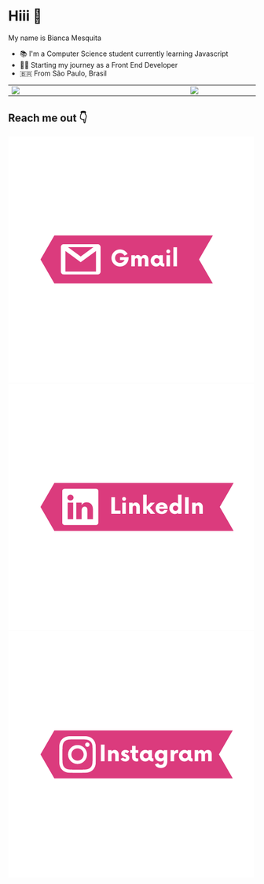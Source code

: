 # Hiii 👋
My name is Bianca Mesquita 

- :books: I'm a Computer Science student currently learning Javascript
- 👩‍💻 Starting my journey as a Front End Developer
- :brazil: From São Paulo, Brasil


<center>
<table>
    <tr>
        <td><img width="350px" align="left" src="https://github-readme-stats.vercel.app/api/top-langs/?username=biancames&hide=html&layout=compact&theme=radical" /></td>
        <td><img width="400px" align="left" src="https://github-readme-stats.vercel.app/api?username=biancames&theme=radical"/></td>
    </tr>   
</table>
</center>  


## Reach me out :point_down:
 <div>
  <a style="width:50px;" href="mailto:biadev@outlook.com" target="_blank"><img src="https://github.com/biancames/biancames/blob/8cafbadf8349b77c1662bb2077b3f7e36325dd19/gmail.png" target="_blank"></a>
  <a href="https://www.linkedin.com/in/biancames" target="_blank"><img src="https://github.com/biancames/biancames/blob/8cafbadf8349b77c1662bb2077b3f7e36325dd19/linkedin.png" target="_blank"></a>
  <a href="https://instagram.com/bia_dev" target="_blank"><img src="https://github.com/biancames/biancames/blob/8cafbadf8349b77c1662bb2077b3f7e36325dd19/insta.png" target="_blank"></a>
</div>
